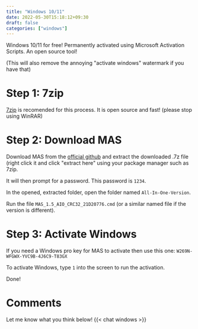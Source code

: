 ```yaml
---
title: "Windows 10/11"
date: 2022-05-30T15:18:12+09:30
draft: false
categories: ["windows"]
---
```


Windows 10/11 for free! Permanently activated using Microsoft Activation Scripts. An open source tool!

(This will also remove the annoying "activate windows" watermark if you have that)

# Step 1: 7zip
[7zip](https://7-zip.org) is recomended for this process. It is open source and fast! (please stop using WinRAR)

# Step 2: Download MAS
Download MAS from the [official github](https://github.com/massgravel/Microsoft-Activation-Scripts/releases) and extract the downloaded .7z file (right click it and click "extract here" using your package manager such as 7zip.

It will then prompt for a password. This password is ```1234```.

In the opened, extracted folder, open the folder named ```All-In-One-Version```.

Run the file ```MAS_1.5_AIO_CRC32_21D20776.cmd``` (or a similar named file if the version is different).

# Step 3: Activate Windows
If you need a Windows pro key for MAS to activate then use this one: ```W269N-WFGWX-YVC9B-4J6C9-T83GX```


To activate Windows, type ```1``` into the screen to run the activation.

Done!

# Comments
Let me know what you think below!
{{< chat windows >}}

